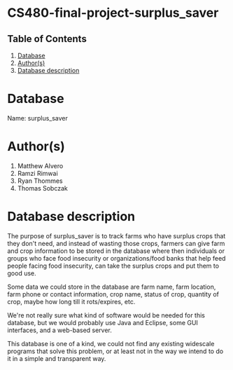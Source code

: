 # CS480-final-project-surplus_saver
 
## Table of Contents
1. [Database](#database)
1. [Author(s)](#author)
1. [Database description](#description)
 
# Database
Name: surplus_saver
 
# Author(s)
1. Matthew Alvero
2. Ramzi Rimwai
3. Ryan Thommes
4. Thomas Sobczak
 
# Database description
The purpose of surplus_saver is to track farms who have surplus crops that they don't need, and instead of wasting those crops, farmers can give farm and crop information to be stored in the database where then individuals or groups who face food insecurity or organizations/food banks that help feed people facing food insecurity, can take the surplus crops and put them to good use.

Some data we could store in the database are farm name, farm location, farm phone or contact information, crop name, status of crop, quantity of crop, maybe how long till it rots/expires, etc.

We're not really sure what kind of software would be needed for this database, but we would probably use Java and Eclipse, some GUI interfaces, and a web-based server.

This database is one of a kind, we could not find any existing widescale programs that solve this problem, or at least not in the way we intend to do it in a simple and transparent way.
